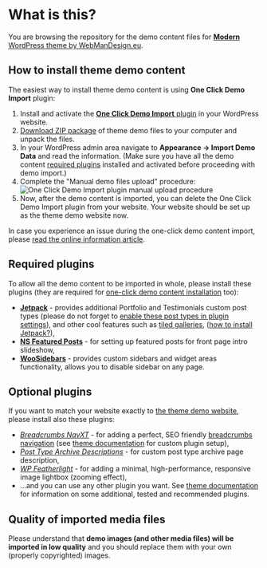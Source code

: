 # What is this?

You are browsing the repository for the demo content files for [**Modern** WordPress theme by WebManDesign.eu](https://www.webmandesign.eu/portfolio/modern-wordpress-theme/).


## How to install theme demo content

The easiest way to install theme demo content is using **One Click Demo Import** plugin:

1. Install and activate the [**One Click Demo Import** plugin](https://wordpress.org/plugins/one-click-demo-import/) in your WordPress website.
2. [Download ZIP package](https://github.com/webmandesign/demo-content/raw/master/modern/modern-theme-demo.zip) of theme demo files to your computer and unpack the files.
3. In your WordPress admin area navigate to **Appearance &rarr; Import Demo Data** and read the information. (Make sure you have all the demo content [required plugins](#required-plugins) installed and activated before proceeding with demo import.)
4. Complete the "Manual demo files upload" procedure:
  &nbsp;
  ![One Click Demo Import plugin manual upload procedure](https://easycaptures.com/fs/uploaded/1538/4804254364.png)
5. Now, after the demo content is imported, you can delete the One Click Demo Import plugin from your website. Your website should be set up as the theme demo website now.

In case you experience an issue during the one-click demo content import, please [read the online information article](https://github.com/proteusthemes/one-click-demo-import/blob/master/docs/import-problems.md).

## Required plugins

To allow all the demo content to be imported in whole, please install these plugins (they are required for [one-click demo content installation](#one-click-installation) too):

- [**Jetpack**](https://wordpress.org/plugins/webman-amplifier/) - provides additional Portfolio and Testimonials custom post types (please do not forget to [enable these post types in plugin settings](https://jetpack.com/support/custom-content-types/)), and other cool features such as [tiled galleries](https://jetpack.me/support/tiled-galleries/), ([how to install Jetpack?](https://jetpack.com/support/installing-jetpack/)),
- [**NS Featured Posts**](https://wordpress.org/plugins/ns-featured-posts/) - for setting up featured posts for front page intro slideshow,
- [**WooSidebars**](https://wordpress.org/plugins/woosidebars/) - provides custom sidebars and widget areas functionality, allows you to disable sidebar on any page.

## Optional plugins

If you want to match your website exactly to [the theme demo website](http://themedemos.webmandesign.eu/modern/), please install also these plugins: 

- [*Breadcrumbs NavXT*](https://wordpress.org/plugins/breadcrumb-navxt/) - for adding a perfect, SEO friendly [breadcrumbs navigation](http://en.wikipedia.org/wiki/Breadcrumb_%28navigation%29) (see [theme documentation](https://www.webmandesign.eu/manual/modern/#breadcrumbs) for custom plugin setup),
- [*Post Type Archive Descriptions*](https://wordpress.org/plugins/post-type-archive-descriptions/) - for custom post type archive page description,
- [*WP Featherlight*](https://wordpress.org/plugins/wp-featherlight/) - for adding a minimal, high-performance, responsive image lightbox (zooming effect),
- ...and you can use any other plugin you want. See [theme documentation](https://www.webmandesign.eu/manual/modern/#plugins-others) for information on some additional, tested and recommended plugins.

## Quality of imported media files

Please understand that **demo images (and other media files) will be imported in low quality** and you should replace them with your own (properly copyrighted) images.
